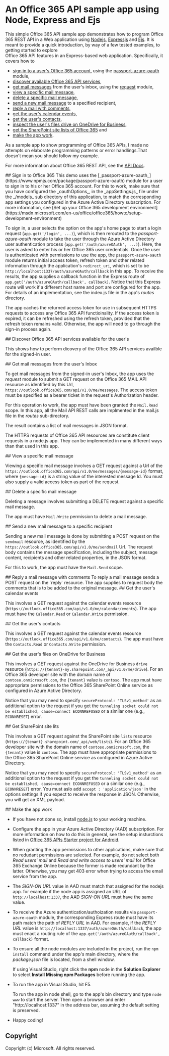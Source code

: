﻿# An Office 365 API sample app using Node, Express and Ejs

This simple Office 365 API sample app demonstrates how to program Office 365 REST API
in a Web application using [Nodejs](http://nodejs.org/), [Expressjs](http://expressjs.com/) 
and [Ejs](http://www.embeddedjs.com/). It is meant to provide a quick 
introduction, by way of a few tested examples, to getting started to explore  
Office 365 API features in an Express-based web application. Specifically, it covers how to

- [sign in to a user's Office 365 account](#sign-in), using the [passport-azure-oauth](https://www.npmjs.com/package/passport-azure-oauth) module,
- [discover available Office 365 API services](#discover-services),
- [get mail messages](#get-mails) from the user's inbox, using the [request](https://github.com/request/request) module,
- [view a specific mail message](#view-mail),
- [delete a specific mail message](#delete-mail),
- [send a new mail message](#send-mail) to a specified recipient,
- [reply a mail with comments](#reply-mail), 
- [get the user's calendar events](#get-calendar-events),
- [get the user's contacts](#get-contacts), 
- [inspect the user's files drive on OneDrive for Business](#get-files),
- [get the SharePoint site lists of Office 365](#get-site-lists) and
- [make the app work](#make-app-work).

As a sample app to show programming of Office 365 APIs, I made no attempts on elaborate programming patterns or error handlings.That doesn't mean you 
should follow my example.  
 
For more information about Office 365 REST API, see the [API Docs](https://msdn.microsoft.com/en-us/office/office365/api/api-catalog).

<a name="sign-in">   
## Sign in to Office 365 
This demo uses the [_passport-azure-oauth_](https://www.npmjs.com/package/passport-azure-oauth) module for a user to sign in to his or her Office 365 account. 
For this to work, make sure that you have configured the _oauthOptions_, in the _appSettings.js_ file under the _/models_
sub directory of this application, to match the corresponding app settings you configured in the Azure Active Directory subscription.
For more information, see [Set up your Office 365 development environment](https://msdn.microsoft.com/en-us/office/office365/howto/setup-development-environment)

To sign in, a user selects the option on the app's home page to start a login request (`app.get('/login', ...)`), which is then rerouted
to the _passport-azure-oauth_ module to take the user through the Azure Active Directory
user authentication process (`app.get('/auth/azureOAuth', ...)`). Here, the user is asked to enter his or her Office 365 user credentials. 
Once the user is authenticated with permissions to use the app, the `passport-azure-oauth`  module returns initial access token, refresh token 
and other related information through the application's `redirect_uri`, 
which is set to be `http://localhost:1337/auth/azureOAuth/callback` in this app. To receive the results, the app supplies a callback 
function in the Express route of `app.get('/auth/azureOAuth/callback', callback)`. Notice that this Express route will work if a different 
host name and port are configured for the app. For details of an implementation, see the index.js file in the app's _routes_ directory.
 
The app caches the returned access token for use in subsequent HTTPS requests to access any Office 365 API functioinality. 
If the access token is expired, it can be refreshed using the refresh token, provided that the refresh token remains valid. Otherwise, the app will 
need to go through the sign-in process again.

<a name="discover-services">
## Discover Office 365 API services available for the user's

This shows how to perform dicovery of the Office 365 API services availble for the signed-in user. 

<a name="get-mails">
## Get mail messages from the user's Inbox

To get mail messages from the signed-in user's Inbox, the app uses the _request_ module to submit a GET request on the Office 365 MAIL API 
resource as identified by this Url, `https://outlook.office365.com/api/v1.0/me/messages`. The access token must be specified as a bearer
ticket in the request's Authorization header. 

For this operation to work, the app must have been granted 
the `Mail.Read` scope. In this app, all the Mail API REST calls are implmented in the mail.js file in the _routes_ sub-directory.

The result contains a list of mail messages in JSON format.  

The HTTPS requests of Office 365 API resources are constitute client requests in a node.js app. They can be implemented in many different ways than that 
used in this app.

<a name="view-mail">
## View a specific mail message

Viewing a specific mail message involves a GET request against a Url of the `https://outlook.office365.com/api/v1.0/me/messages/{message-id}` format,
where `{message-id}` is a string value of the interested message Id. You must also supply a valid access token as part of the request.

<a name="delete-mail">
## Delete a specific mail message

Deleting a message involves submitting a DELETE request against a specific mail message. 

The app must have `Mail.Write` permission to delete a mail message.

<a name="send-mail">
## Send a new mail message to a specific recipient

Sending a new mail message is done by submitting a POST request on the `sendmail` resource, as identified by the `https://outlook.office365.com/api/v1.0/me/sendmail` 
Url. The request body contains the message specification, including the subject, message content, recipients and other related properties, 
in the JSON format.

For this to work, the app must have the `Mail.Send` scope.

<a name="reply-mail">
## Reply a mail message with comments
To reply a mail message sends a POST request on the `reply` resource. The app supplies to request body the comments that is 
to be added to the original message.

<a name="get-calendar-events">
## Get the user's calendar events

This involves a GET request against the calendar events resource (`https://outlook.office365.com/api/v1.0/me/calendar/events`).
The app must have the `Calendar.Read` or `Calendar.Write` permission.

<a name="get-contacts">
## Get the user's contacts

This involves a GET request against the calendar events resource (`https://outlook.office365.com/api/v1.0/me/contacts`).
The app must have the `Contacts.Read` or `Contacts.Write` permission.

<a name="get-files">
## Get the user's files on OneDrive for Business

This involves a GET request against the OneDrive for Business `drive` resource 
(`https://{tenant}-my.sharepoint.com/_api/v1.0/me/drive`). For an Office 365 developer site
with the domain name of `contoso.onmicrosoft.com`, the `{tenant}` value is `contoso`.
The app must have appropriate permissions to the Office 365 SharePoint Online service as configured
in Azure Active Directory.

Notice that you may need to specify `secureProtocol: 'TLSv1_method'` as an additional option to the request if you 
get the `tunneling socket could not be established, cause=connect ECONNREFUSED` or a similar one (e.g., `ECONNRESET`) error. 

<a name="get-site-lists">
## Get SharePoint site lits

This involves a GET request against the SharePoint site `lists` resource 
(`https://{tenant}.sharepoint.com/_api/web/lists`). For an Office 365 developer site
with the domain name of `contoso.onmicrosoft.com`, the `{tenant}` value is `contoso`.
The app must have appropriate permissions to the Office 365 SharePoint Online service as configured
in Azure Active Directory.

Notice that you may need to specify `secureProtocol: 'TLSv1_method'` as an additional option to the request if you 
get the `tunneling socket could not be established, cause=connect ECONNREFUSED` or a similar one (e.g., `ECONNRESET`) error. 
You must aslo add `accept : 'application/json'` in the options settings if you expect to receive the response in JSON. Otherwise, 
 you will get an XML payload.


<a name="make-app-work">
## Make the app work

- If you have not done so, install [node.js](http://nodejs.org/download/) to your working machine.

- Configure the app in your Azure Active Directory (AAD) subscription. For more information on how to do this in general, see the setup insturctions listed in
  [Office 365 APIs Starter project for Android](https://github.com/OfficeDev/O365-Android-Start).

- When granting the app permissions to other applications, make sure that no redudant permissions are selected. For example, 
  do not select both _Read users' mail_ and _Read and write access to users' mail_ for Office 365 Exchange Online because the former 
  is made redundant by the latter. Otherwise, you may get 403 error when trying to access the email service from the app.

- The _SIGN-ON URL_ value in AAD must match that assigned for the nodejs app. 
  for example if the node app is assigned an URL of `http://localhost:1337`, the AAD _SIGN-ON URL_ must have the same value. 

- To receive the Azure authentication/authoization results via `passport-azure-oauth` module,  the corresponding Express route 
  must have its path match the path of _REPLY URL_ in AAD. For example, if the _REPLY URL_ value is `http://localhost:1337/auth/azureOAuth/callback`, the app
  must enact a routing rule of the `app.get('/auth/azureOAuth/callback', callback)` format.
  
- To ensure all the node modules are included in the project, run the `npm install` command under the app's main directory, 
  where the _package.json_ file is located, from a shell window. 

  If using Visual Studio, right click the **npm** node in the **Solution Explorer** to select **Install Missing npm Packages** before running the app.

- To run the app in Visual Studio, hit F5. 

  To run the app in node shell, go to the app's bin directory and type `node www` to start the server. Then open a browser and enter "http://localhost:1337" in the address bar, assuming the default setting is preserved.

- Happy coding!



## Copyright
Copyright (c) Microsoft. All rights reserved.
